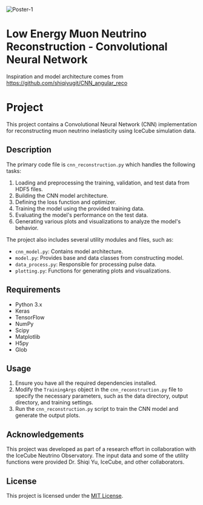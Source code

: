 
![Poster-1](https://github.com/user-attachments/assets/eed93645-da34-4a2c-9f6b-36f80bf0585d)

# Low Energy Muon Neutrino Reconstruction - Convolutional Neural Network
Inspiration and model architecture comes from https://github.com/shiqiyugit/CNN_angular_reco

# Project

This project contains a Convolutional Neural Network (CNN) implementation for reconstructing muon neutrino inelasticity using IceCube simulation data. 

## Description

The primary code file is `cnn_reconstruction.py` which handles the following tasks:

1. Loading and preprocessing the training, validation, and test data from HDF5 files.
2. Building the CNN model architecture.
3. Defining the loss function and optimizer.
4. Training the model using the provided training data.
5. Evaluating the model's performance on the test data.
6. Generating various plots and visualizations to analyze the model's behavior.

The project also includes several utility modules and files, such as:

- `cnn_model.py`: Contains model architecture.
- `model.py`: Provides base and data classes from constructing model. 
- `data_process.py`: Responsible for processing pulse data.
- `plotting.py`: Functions for generating plots and visualizations.

## Requirements

- Python 3.x
- Keras
- TensorFlow
- NumPy
- Scipy
- Matplotlib
- H5py
- Glob

## Usage

1. Ensure you have all the required dependencies installed.
2. Modify the `TrainingArgs` object in the `cnn_reconstruction.py` file to specify the necessary parameters, such as the data directory, output directory, and training settings.
3. Run the `cnn_reconstruction.py` script to train the CNN model and generate the output plots.

## Acknowledgements

This project was developed as part of a research effort in collaboration with the IceCube Neutrino Observatory. The input data and some of the utility functions were provided Dr. Shiqi Yu, IceCube, and other collaborators.

## License

This project is licensed under the [MIT License](LICENSE).
